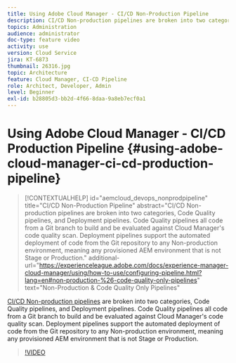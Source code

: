 ```yaml
---
title: Using Adobe Cloud Manager - CI/CD Non-Production Pipeline
description: CI/CD Non-production pipelines are broken into two categories, Code Quality pipelines, and Deployment pipelines. Code Quality pipelines all code from a Git branch to build and be evaluated against Cloud Manager's code quality scan. Deployment pipelines support the automated deployment of code from the Git repository to any Non-production environment, meaning any provisioned AEM environment that is not Stage or Production.
topics: Administration
audience: administrator
doc-type: feature video
activity: use
version: Cloud Service
jira: KT-6873
thumbnail: 26316.jpg
topic: Architecture
feature: Cloud Manager, CI-CD Pipeline
role: Architect, Developer, Admin
level: Beginner
exl-id: b28805d3-bb2d-4f66-8daa-9a8eb7ecf0a1
---
```

# Using Adobe Cloud Manager - CI/CD Production Pipeline {#using-adobe-cloud-manager-ci-cd-production-pipeline}
 
>[!CONTEXTUALHELP]
>id="aemcloud_devops_nonprodpipeline"
>title="CI/CD Non-Production Pipeline"
>abstract="CI/CD Non-production pipelines are broken into two categories, Code Quality pipelines, and Deployment pipelines. Code Quality pipelines all code from a Git branch to build and be evaluated against Cloud Manager's code quality scan. Deployment pipelines support the automated deployment of code from the Git repository to any Non-production environment, meaning any provisioned AEM environment that is not Stage or Production."
>additional-url="https://experienceleague.adobe.com/docs/experience-manager-cloud-manager/using/how-to-use/configuring-pipeline.html?lang=en#non-production-%26-code-quality-only-pipelines" text="Non-Production & Code Quality Only Pipelines"

[CI/CD Non-production pipelines](https://experienceleague.adobe.com/docs/experience-manager-cloud-manager/using/how-to-use/configuring-pipeline.html?lang=en#non-production-%26-code-quality-only-pipelines) are broken into two categories, Code Quality pipelines, and Deployment pipelines. Code Quality pipelines all code from a Git branch to build and be evaluated against Cloud Manager's code quality scan. Deployment pipelines support the automated deployment of code from the Git repository to any Non-production environment, meaning any provisioned AEM environment that is not Stage or Production.

>[!VIDEO](https://video.tv.adobe.com/v/26316?quality=12&learn=on)
